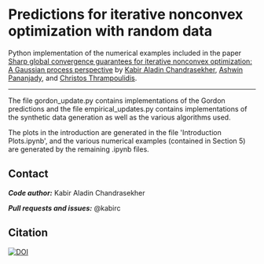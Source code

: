 # Predictions for iterative nonconvex optimization with random data
Python implementation of the numerical examples included in the paper [Sharp global convergence guarantees for iterative nonconvex optimization: A Gaussian process perspective](https://arxiv.org/abs/2109.09859) by [Kabir Aladin Chandrasekher](https://web.stanford.edu/~kabirc/), [Ashwin Pananjady](https://sites.gatech.edu/ashwin-pananjady/), and [Christos Thrampoulidis](https://sites.google.com/view/cthrampo/home).  

---
The file gordon_update.py contains implementations of the Gordon predictions and the file empirical_updates.py contains implementations of the synthetic data generation as well as the various algorithms used.  

The plots in the introduction are generated in the file 'Introduction Plots.ipynb', and the various numerical examples (contained in Section 5) are generated by the remaining .ipynb files.  

## Contact

***Code author:*** Kabir Aladin Chandrasekher

***Pull requests and issues:*** @kabirc

## Citation

[![DOI](https://zenodo.org/badge/DOI/10.5281/zenodo.5602079.svg)](https://doi.org/10.5281/zenodo.5602079)


